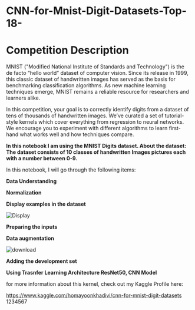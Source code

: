 # CNN-for-Mnist-Digit-Datasets-Top-18-

# Competition Description
MNIST ("Modified National Institute of Standards and Technology") is the de facto “hello world” dataset of computer vision. Since its release in 1999, this classic dataset of handwritten images has served as the basis for benchmarking classification algorithms. As new machine learning techniques emerge, MNIST remains a reliable resource for researchers and learners alike.

In this competition, your goal is to correctly identify digits from a dataset of tens of thousands of handwritten images. We’ve curated a set of tutorial-style kernels which cover everything from regression to neural networks. We encourage you to experiment with different algorithms to learn first-hand what works well and how techniques compare.

**In this notebook I am using the MNIST Digits dataset.  About the dataset: The dataset consists of 10 classes of handwritten Images pictures each with a number between 0-9.**

In this notebook, I will go through the following items:

**Data Understanding**

**Normalization**

**Display examples in the dataset**

![Display](https://user-images.githubusercontent.com/57557590/104821572-1b173380-5852-11eb-96df-61f6ecef514b.png)

**Preparing the inputs**

**Data augmentation**

![download](https://user-images.githubusercontent.com/57557590/104821591-413cd380-5852-11eb-82b3-f00b7a7e3cde.png)

**Adding the development set**

**Using Trasnfer Learning Architecture ResNet50, CNN Model**

for more information about this kernel, check out my Kaggle Profile here:

https://www.kaggle.com/homayoonkhadivi/cnn-for-mnist-digit-datasets
1234567






